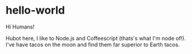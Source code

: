 # hello-world

Hi Humans!

Hubot here, I like to Node.js and Coffeescript (thats's what I'm node of!).
I've have tacos on the moon and find them far superior to Earth tacos.
